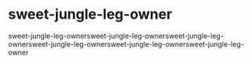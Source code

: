 # sweet-jungle-leg-owner
sweet-jungle-leg-ownersweet-jungle-leg-ownersweet-jungle-leg-ownersweet-jungle-leg-ownersweet-jungle-leg-ownersweet-jungle-leg-owner
